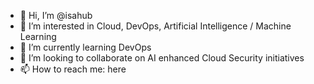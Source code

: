 - 👋 Hi, I’m @isahub
- 👀 I’m interested in Cloud, DevOps, Artificial Intelligence / Machine Learning
- 🌱 I’m currently learning DevOps
- 💞️ I’m looking to collaborate on AI enhanced Cloud Security initiatives
- 📫 How to reach me: here

<!---
isahub/isahub is a ✨ special ✨ repository because its `README.md` (this file) appears on your GitHub profile.
You can click the Preview link to take a look at your changes.
--->
